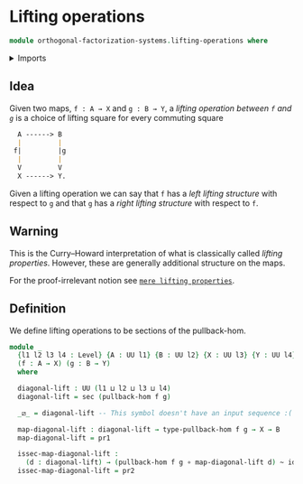 # Lifting operations

```agda
module orthogonal-factorization-systems.lifting-operations where
```

<details><summary>Imports</summary>

```agda
open import foundation.dependent-pair-types
open import foundation.functions
open import foundation.homotopies
open import foundation.sections
open import foundation.universe-levels
open import orthogonal-factorization-systems.pullback-hom
```

</details>

## Idea

Given two maps, `f : A → X` and `g : B → Y`, a _lifting operation between `f` and `g`_
is a choice of lifting square for every commuting square

```md
  A ------> B
  |         |
 f|         |g
  |         |
  V         V
  X ------> Y.
```

Given a lifting operation we can say that `f` has a _left lifting structure_
with respect to `g` and that `g` has a _right lifting structure_ with respect
to `f`.

## Warning

This is the Curry–Howard interpretation of what is classically called
_lifting properties_. However, these are generally additional structure
on the maps.

For the proof-irrelevant notion see
[`mere lifting properties`](orthogonal-factorization-systems.mere-lifting-properties.md).

## Definition

We define lifting operations to be sections of the pullback-hom.

```agda
module _
  {l1 l2 l3 l4 : Level} {A : UU l1} {B : UU l2} {X : UU l3} {Y : UU l4}
  (f : A → X) (g : B → Y)
  where

  diagonal-lift : UU (l1 ⊔ l2 ⊔ l3 ⊔ l4)
  diagonal-lift = sec (pullback-hom f g)

  _⧄_ = diagonal-lift -- This symbol doesn't have an input sequence :(

  map-diagonal-lift : diagonal-lift → type-pullback-hom f g → X → B
  map-diagonal-lift = pr1

  issec-map-diagonal-lift :
    (d : diagonal-lift) → (pullback-hom f g ∘ map-diagonal-lift d) ~ id
  issec-map-diagonal-lift = pr2
```
